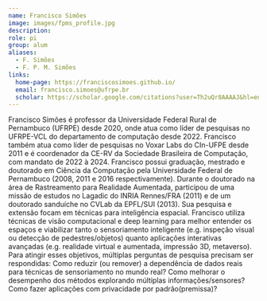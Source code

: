 ```yaml
---
name: Francisco Simões
image: images/fpms_profile.jpg
description: 
role: pi
group: alum
aliases:
  - F. Simões
  - F. P. M. Simões
links:
  home-page: https://franciscosimoes.github.io/
  email: francisco.simoes@ufrpe.br
  scholar: https://scholar.google.com/citations?user=Th2uQr8AAAAJ&hl=en
---
```


Francisco Simões é professor da Universidade Federal Rural de Pernambuco (UFRPE) desde 2020, onde atua como líder de pesquisas no UFRPE-VCL do departamento de computação desde 2022. Francisco também atua como líder de pesquisas no Voxar Labs do CIn-UFPE desde 2011 e é coordenador da CE-RV da Sociedade Brasileira de Computação, com mandato de 2022 à 2024. 
Francisco possui graduação, mestrado e doutorado em Ciência da Computação pela Universidade Federal de Pernambuco (2008, 2011 e 2016 respectivamente). Durante o doutorado na área de Rastreamento para Realidade Aumentada, participou de uma missão de estudos no Lagadic do INRIA Rennes/FRA (2011) e de um doutorado sanduíche no CVLab da EPFL/SUI (2013). 
Sua pesquisa e extensão focam em técnicas para inteligência espacial. Francisco utiliza técnicas de visão computacional e deep learning para melhor entender os espaços e viabilizar tanto o sensoriamento inteligente (e.g. inspeção visual ou detecção de pedestres/objetos) quanto aplicações interativas avançadas (e.g. realidade virtual e aumentada, impressão 3D, metaverso). Para atingir esses objetivos, múltiplas perguntas de pesquisa precisam ser respondidas: Como reduzir (ou remover) a dependência de dados reais para técnicas de sensoriamento no mundo real? Como melhorar o desempenho dos métodos explorando múltiplas informações/sensores? Como fazer aplicações com privacidade por padrão(premissa)?
